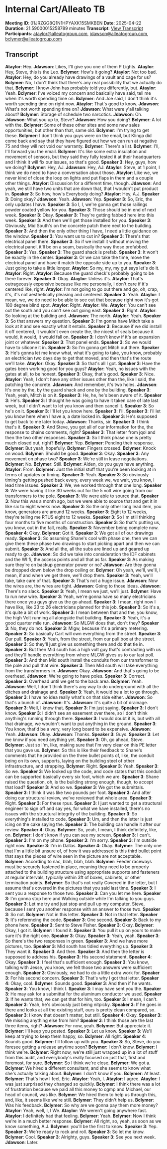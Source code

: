 # Internal Cart/Alleato TB
**Meeting ID**: 01JRZGG8Q1N1HPYAXK15SMKBEN
**Date**: 2025-04-22
**Duration**: 21.59000015258789 minutes
**Transcript**: [View Transcript](https://app.fireflies.ai/view/01JRZGG8Q1N1HPYAXK15SMKBEN)
**Participants**: ataylor@alleatogroup.com, jdawson@alleatogroup.com, bclymer@alleatogroup.com

## Transcript
**Ataylor**: Hey.
**Jdawson**: Likes, I'll give you one of them P Lights.
**Ataylor**: Hey, Steve, this is the Leo.
**Bclymer**: How's it going?
**Ataylor**: Not too bad.
**Ataylor**: Hey, do you already have drawings of a vault and cage for us?
**Bclymer**: No, I don't think that there's any real possibility that we actually do that.
**Bclymer**: I know John has probably told you differently, but.
**Ataylor**: Yeah.
**Bclymer**: I've voiced my concern and basically have said, tell me when it's worth spending time on.
**Bclymer**: And Joe said, I don't think it's worth spending time on right now.
**Ataylor**: That's good to know.
**Jdawson**: What's not worth spending time on?
**Jdawson**: What were y'all talking about?
**Bclymer**: Storage of schedule two narcotics.
**Jdawson**: Oh.
**Jdawson**: What you up to, Steve?
**Jdawson**: How you doing?
**Bclymer**: A lot with the.
**Bclymer**: Some of these other sites and some new sales opportunities, but other than that, same old.
**Bclymer**: I'm trying to get these.
**Bclymer**: I don't think you guys were on the email, but Klinga did come back and say that they have figured out how we can run at negative 75 and they will not void our warranty.
**Bclymer**: There's a list.
**Bclymer**: I'll, I'll forward you the email.
**Bclymer**: It's like some extra insulation and movement of sensors, but they said they fully tested it at their headquarters and I think it will fix our issues, so that's good.
**Speaker 3**: Hey, guys, how we doing?
**Bclymer**: Hey, AJ.
**Jdawson**: Hey, AJ.
**Ataylor**: Steve, at 1 point, I think we do need to have a conversation about those.
**Ataylor**: Like we, we never kind of close the loop on lights and put flaps in them and a couple other things.
**Ataylor**: Discussion for a different time, though.
**Jdawson**: And yeah, we still have two units that are down that, that I wouldn't put product in.
**Speaker 3**: So how, how's Everybody doing?
**Ataylor**: Hey, A.J.
**Speaker 3**: Doing okay?
**Jdawson**: Yeah.
**Jdawson**: Yep.
**Speaker 3**: So, Eric, the only updates I have.
**Speaker 3**: So I, I, we're gonna get those railings powder coated yellow for you.
**Speaker 3**: Those should be in end of next week.
**Speaker 3**: Okay.
**Speaker 3**: They're getting fabbed here into this week.
**Speaker 3**: And then we'll get those installed for you.
**Speaker 3**: Obviously, Mid South's on the concrete patch there next to the building.
**Speaker 3**: And then the only other thing I have, I need a little guidance on the window.
**Speaker 3**: You want us to cut in?
**Speaker 3**: There's that electrical panel there.
**Speaker 3**: So if we install it without moving the electrical panel, it'll be on a seam, basically the way those prefabbed.
**Speaker 3**: Yes.
**Speaker 3**: The guard shack is prefab.
**Speaker 3**: It won't be exactly in the center.
**Speaker 3**: Or we can take the time, move the electrical panel and have it match the opposite side up to you.
**Speaker 3**: Just going to take a little longer.
**Ataylor**: So my, my, my gut says let's do it.
**Ataylor**: Right.
**Ataylor**: Because the guard check's probably going to be there forever.
**Speaker 3**: Okay.
**Ataylor**: Unless it's.
**Ataylor**: That's outrageously expensive because like me personally, I don't care if it's centered like, right.
**Ataylor**: I'm not going to go out there and go, oh, crap, it's, it's not aesthetically pleasing and centered.
**Speaker 3**: Yeah.
**Ataylor**: I mean, we, we do need to be able to see out that because right now it's got 180 degree blind spot.
**Ataylor**: Right.
**Ataylor**: We.
**Ataylor**: You can't see out the south and you can't see out going east.
**Speaker 3**: Right.
**Ataylor**: So looking at the building and.
**Jdawson**: The north.
**Ataylor**: Yeah.
**Speaker 3**: So that answers my question.
**Speaker 3**: I'm gonna have Mitch take a look at it and see exactly what it entails.
**Speaker 3**: Because if we did install it off centered, it wouldn't even create the, the nicest of seals because it would, it would, it would fall on.
**Speaker 3**: I don't know if it's an expansion joint or whatever.
**Speaker 3**: That panel ends.
**Speaker 3**: So we would have to silicone it in.
**Speaker 3**: So I'm gonna get Mitch out there.
**Speaker 3**: He's gonna let me know what, what it's going to take, you know, probably an electrician two days day to get that moved, and then that's the route we'll take.
**Ataylor**: Okay.
**Speaker 3**: So that's all I got.
**Speaker 3**: Have the gates been working good for you guys?
**Ataylor**: Yeah, no issues with the gates at all, to be honest.
**Speaker 3**: Okay, that's good.
**Speaker 3**: Nice.
**Ataylor**: Yeah, I don't have any other issues other than the, like I said, the patching the concrete.
**Jdawson**: And remember, it's two holes.
**Jdawson**: It's one by the, by the guard shack and one by the building.
**Speaker 3**: Yeah, yeah, Mitch is on it.
**Speaker 3**: He, he, he's been aware of it.
**Speaker 3**: He's.
**Speaker 3**: I thought he was going to have it taken care of late last week, but I didn't want to let you know and then cancel it.
**Speaker 3**: So he's on it.
**Speaker 3**: I'll let you know here.
**Speaker 3**: I'll.
**Speaker 3**: I'll let you know here when I have a, a date locked in.
**Speaker 3**: He's supposed to get back to me later today.
**Jdawson**: Thanks, sir.
**Speaker 3**: I think that's it.
**Speaker 3**: And Steve, you got all of our information for the, the response to chains comments, right?
**Speaker 3**: That letter from jqol and then the two other responses.
**Speaker 3**: So I think phase one is pretty much closed out, right?
**Bclymer**: Yep.
**Bclymer**: Pending their response.
**Bclymer**: But yeah, hopefully.
**Bclymer**: Fingers crossed.
**Bclymer**: Knock on wood.
**Bclymer**: Should be good.
**Speaker 3**: Okay.
**Speaker 3**: Any movement on phase two?
**Speaker 3**: We're still in lease negotiations.
**Bclymer**: No.
**Bclymer**: Still.
**Bclymer**: Alden, do you guys have anything.
**Ataylor**: From.
**Bclymer**: Just the initial stuff that you're been looking at in terms of updates or timing.
**Speaker 3**: Yeah.
**Speaker 3**: So obviously timing's getting pushed back every, every week we, we wait, you know, I lead time issues.
**Speaker 3**: We, we worked through that one long.
**Speaker 3**: We were having it like 30 weeks out for the 5 volt wire going from our transformers to the pole.
**Speaker 3**: We were able to source that.
**Speaker 3**: Now this was a month ago, but we were able to source that and get it in like six to eight weeks now.
**Speaker 3**: So the only other long lead item, you know, generators are around 12 weeks.
**Speaker 3**: Eight to 12 weeks, they're telling me RTUS eight to 12 weeks.
**Speaker 3**: So I'm still thinking four months to five months of construction.
**Speaker 3**: So that's putting us, you know, out in the fall, really.
**Speaker 3**: November being complete now.
**Speaker 4**: Okay.
**Bclymer**: Got it.
**Speaker 3**: We got all of our drawings ready.
**Speaker 3**: So assuming Shane's cool with phase one, then we can give them these phase two drawings to start picking apart and then we can submit.
**Speaker 3**: And all the, all the subs are lined up and geared up ready to go.
**Jdawson**: So did we take into consideration the IDF cabinets and the WI fi, the access points and all that as far.
**Speaker 3**: As making sure they're on backup generator power or no?
**Jdawson**: Are they gonna be dropped down below the drop ceiling or.
**Bclymer**: Oh yeah, we'll, we'll, I mean, if and when we get there, we'll drop them.
**Speaker 3**: Yeah, we'll take, take care of that.
**Speaker 3**: That's not a huge issue.
**Jdawson**: Now the wires are, the wires are tight.
**Jdawson**: Going to those ideas.
**Jdawson**: There's no slack.
**Speaker 3**: Yeah, I mean we just, we'll just.
**Bclymer**: Have to run new wire.
**Speaker 3**: Yeah, we're gonna have so many electricians there once you guys give us the go ahead.
**Speaker 3**: I mean, right now I have like, like 23 to 26 electricians planned for this job.
**Speaker 3**: So it's a, it's quite a bit of work.
**Speaker 3**: I mean between that and the, you know, the high Volt running all alongside that building.
**Speaker 3**: Yeah, it's a good quarter mile run.
**Jdawson**: So MLGW does that, don't they?
**Speaker 3**: No, they do not.
**Speaker 3**: Mlgw, because it's a primary metering.
**Speaker 3**: So basically Cart will own everything from the street.
**Speaker 3**: Our pull.
**Speaker 3**: Yeah, from the street, from our pull box at the street.
**Speaker 3**: So they'll just give us something there and do that tie in.
**Speaker 3**: But then Mid south has a high volt guy that's contracting with us and they'll handle everything from where MLGW gives us to our last poll.
**Speaker 3**: And then Mid south install the conduits from our transformer to the pole and pull that wire.
**Speaker 3**: Then Mid south will take everything from the transformers in.
**Jdawson**: Okay.
**Jdawson**: And that's going to be overhead.
**Jdawson**: We're going to have poles.
**Speaker 3**: Correct.
**Speaker 3**: Overhead until we get to the back area.
**Bclymer**: Yeah.
**Jdawson**: Well, I don't think there's any way to do underground with all the ditches and drainage and.
**Speaker 3**: Yeah, it would be a lot to go through.
**Speaker 3**: I have no idea really what's on that side either.
**Jdawson**: So that's a bunch of.
**Jdawson**: It's.
**Jdawson**: It's quite a bit of drainage.
**Speaker 3**: Well, I know that.
**Speaker 3**: I'm just saying.
**Speaker 3**: I don't know.
**Speaker 3**: I didn't see an easement over there, so I don't think anything's running through there.
**Speaker 3**: I would doubt it is, but with all that drainage, we wouldn't want to put anything in the ground.
**Speaker 3**: You know, that'd be a very, very long board to be expensive.
**Jdawson**: Yeah.
**Jdawson**: Okay.
**Jdawson**: Thanks.
**Speaker 3**: Guys.
**Speaker 3**: Let me know if you need anything yet.
**Speaker 3**: Oh, go ahead, Steve.
**Bclymer**: Just so I'm, like, making sure that I'm very clear on this PE letter that you gave us.
**Bclymer**: So this is like their feedback to Shane's comments that he provided on the three bullet points of, like, the conduit being on its own, supports, laying on the building steel of other infrastructure, and strapping.
**Bclymer**: Right.
**Speaker 3**: Yeah.
**Speaker 3**: So we.
**Speaker 3**: We looked up the code, and code states that this conduit can be supported basically every six foot, which we are.
**Speaker 3**: Shane raised the question, oh, is the building strong enough, though, to accept that load?
**Speaker 3**: And so we.
**Speaker 3**: We got the submittals.
**Speaker 3**: I think it was like two pounds per foot.
**Speaker 3**: And after doing our structural review, we've reviewed that whole area.
**Speaker 3**: Right.
**Speaker 3**: For these rpus.
**Speaker 3**: I just wanted to get a structural engineer to sign off and say yes, for what we have installed, there's no issues with the structural integrity of the building.
**Speaker 3**: So everything's installed to code.
**Speaker 3**: Um, and then the letter is just icing on the cake saying the.
**Speaker 3**: The building can handle it after our review.
**Speaker 4**: Okay.
**Bclymer**: So, yeah, I mean, I think definitely, like, on.
**Bclymer**: I don't know if you can see my screen.
**Speaker 3**: I can't.
**Speaker 3**: I'm on my phone.
**Speaker 3**: I'm sorry.
**Speaker 3**: I'm outside right now.
**Speaker 3**: I'm in Dallas.
**Speaker 4**: Okay.
**Bclymer**: The only one that I'm a little bit unsure of, of how it was addressed is this third bullet point that says the pieces of wire seen in the picture are not acceptable.
**Bclymer**: According to nac, blah, blah, blah.
**Bclymer**: Feeder raceways must be securely fastened in place, meaning they need to be properly attached to the building structure using appropriate supports and fasteners at regular intervals, typically within 3ft of boxes, cabinets, or other termination points.
**Bclymer**: So that's not really Covered in the letter, but I assume that's covered in the pictures that you said last time.
**Speaker 3**: I sent you a response to those two.
**Speaker 3**: Can you let me here.
**Speaker 3**: I'm gonna stop here and Walking outside while I'm talking to you guys.
**Speaker 3**: Let me try and just stop and pull up my computer, Steve, because I sent you another response with an answer to those two.
**Speaker 3**: So not.
**Bclymer**: Not in this letter.
**Speaker 3**: Not in that letter.
**Speaker 3**: It's referencing the code.
**Speaker 3**: One second.
**Speaker 3**: Back to my phone here.
**Speaker 3**: Sent to Steve Fisher.
**Speaker 3**: Okay.
**Bclymer**: Okay, I got it.
**Bclymer**: I found it.
**Speaker 3**: You pull it up on yours to make sure it's the right one.
**Speaker 3**: Okay.
**Speaker 3**: Yeah, yeah.
**Speaker 3**: So there's the two responses in green.
**Speaker 3**: And we have more pictures, too.
**Speaker 3**: Mid south has tidied everything up.
**Speaker 3**: They want it.
**Speaker 3**: And then.
**Speaker 3**: And then the letter is supposed to address his.
**Speaker 3**: His second statement.
**Speaker 4**: Okay.
**Speaker 3**: I feel that's sufficient enough.
**Speaker 3**: You know, talking with Jesse, you know, we felt those two answers were sufficient enough.
**Speaker 3**: Obviously, we had to do a little extra work for.
**Speaker 3**: For his second concern.
**Speaker 3**: That's why I got that letter.
**Speaker 4**: Okay, cool.
**Bclymer**: Sounds good.
**Speaker 3**: And then if he wants.
**Speaker 3**: You know, I think I.
**Speaker 3**: I may have sent you the.
**Speaker 3**: He may ask for a submittal for the aluminum conductor we used.
**Speaker 3**: If he wants that, we can get that for him, too.
**Speaker 3**: I mean, I can't.
**Speaker 3**: Yeah, he's obviously just being nitpicky.
**Speaker 3**: If he goes in there and looks at all the existing stuff, ours is pretty clean compared, so.
**Speaker 3**: I know that doesn't matter, but still.
**Speaker 4**: Okay.
**Speaker 3**: We missing anything else from him?
**Speaker 3**: I think those are the last three items, right?
**Jdawson**: For now, yeah.
**Bclymer**: But appreciate it.
**Bclymer**: I'll keep you posted.
**Speaker 3**: Let us know.
**Speaker 3**: We'll keep at trying to keep them happy, so.
**Bclymer**: All right.
**Speaker 4**: Sounds good.
**Bclymer**: I'll follow up with you.
**Speaker 3**: So, Steve, do you foresee getting a release anytime soon?
**Bclymer**: I don't know.
**Bclymer**: I think we're.
**Bclymer**: Right now, we're still just wrapped up in a lot of stuff from this audit, and everybody's really focused on just that, first and foremost, for sure.
**Bclymer**: So I think we're close.
**Bclymer**: We got a.
**Bclymer**: We hired a different consultant, and she seems to know what she's actually talking about.
**Bclymer**: I don't know if you.
**Bclymer**: At least.
**Bclymer**: That's how I feel, Eric.
**Ataylor**: Yeah, I.
**Ataylor**: I agree.
**Ataylor**: I was just surprised they changed so quickly.
**Bclymer**: I think there was a lot of frustration because we paid all this money to cgmp and Michael, our head of council, was like.
**Bclymer**: We hired them to help us through this, and, like, it seems like we're still.
**Bclymer**: They didn't help us.
**Bclymer**: Was his feedback.
**Bclymer**: So why are we gonna pay them more money?
**Ataylor**: Yeah, well, I, I We.
**Ataylor**: We weren't going anywhere fast.
**Ataylor**: I definitely had that feeling.
**Bclymer**: Yeah.
**Bclymer**: Now I think we're in a much better response.
**Bclymer**: All right, so, yeah, as soon as we know something, A.J.
**Bclymer**: you'll be the first to know.
**Speaker 3**: Yep.
**Speaker 3**: We're ready to rock and roll.
**Speaker 3**: So let me know.
**Bclymer**: Cool.
**Speaker 3**: Alrighty, guys.
**Speaker 3**: See you next week.
**Jdawson**: Later.
